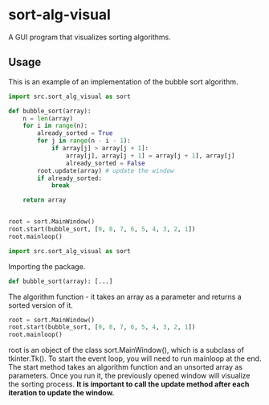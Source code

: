 # sort-alg-visual

A GUI program that visualizes sorting algorithms.


## Usage

This is an example of an implementation of the bubble sort algorithm.

```python
import src.sort_alg_visual as sort

def bubble_sort(array):
    n = len(array)
    for i in range(n):
        already_sorted = True
        for j in range(n - i - 1):
            if array[j] > array[j + 1]:
                array[j], array[j + 1] = array[j + 1], array[j]
                already_sorted = False
        root.update(array) # update the window
        if already_sorted:
            break

    return array


root = sort.MainWindow()
root.start(bubble_sort, [9, 8, 7, 6, 5, 4, 3, 2, 1])
root.mainloop()
```

```python
import src.sort_alg_visual as sort
```
Importing the package.

```python
def bubble_sort(array): [...]
```
The algorithm function - it takes an array
as a parameter and returns a sorted version of it.

```python
root = sort.MainWindow()
root.start(bubble_sort, [9, 8, 7, 6, 5, 4, 3, 2, 1])
root.mainloop()
```
root is an object of the class sort.MainWindow(), which is
a subclass of tkinter.Tk(). To start the event loop, you will need to run
mainloop at the end. The start method takes an algorithm function and an
unsorted array as parameters. Once you run it, the previously opened window
will visualize the sorting process. **It is important to call the update method
after each iteration to update the window.**
